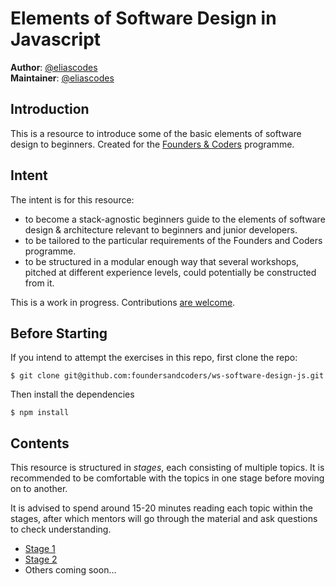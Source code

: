 # Elements of Software Design in Javascript

**Author**: [@eliascodes](https://github.com/eliascodes)  
**Maintainer**: [@eliascodes](https://github.com/eliascodes)

## Introduction
This is a resource to introduce some of the basic elements of software design to beginners. Created for the [Founders & Coders](https://github.com/foundersandcoders) programme.

## Intent
The intent is for this resource:
* to become a stack-agnostic beginners guide to the elements of software design & architecture relevant to beginners and junior developers.
* to be tailored to the particular requirements of the Founders and Coders programme.
* to be structured in a modular enough way that several workshops, pitched at different experience levels, could potentially be constructed from it.

This is a work in progress. Contributions [are welcome](./CONTRIBUTING.md).

## Before Starting
If you intend to attempt the exercises in this repo, first clone the repo:
```
$ git clone git@github.com:foundersandcoders/ws-software-design-js.git
```
Then install the dependencies
```
$ npm install
```

## Contents
This resource is structured in _stages_, each consisting of multiple topics. It is recommended to be comfortable with the topics in one stage before moving on to another.

It is advised to spend around 15-20 minutes reading each topic within the stages, after which mentors will go through the material and ask questions to check understanding.

* [Stage 1](./stage-1)
* [Stage 2](./stage-2)
* Others coming soon...
